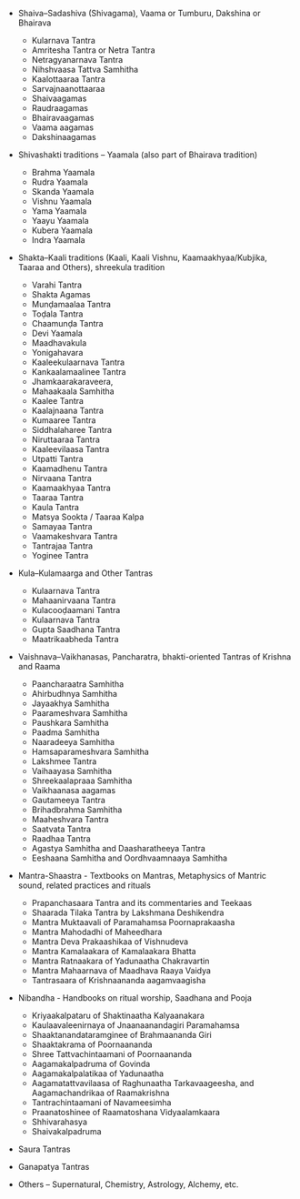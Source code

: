 - Shaiva–Sadashiva (Shivagama), Vaama or Tumburu, Dakshina or Bhairava
	- Kularnava Tantra
	- Amritesha Tantra or Netra Tantra
	- Netragyanarnava Tantra
	- Nihshvaasa Tattva Samhitha
	- Kaalottaaraa Tantra
	- Sarvajnaanottaaraa
	- Shaivaagamas
	- Raudraagamas
	- Bhairavaagamas
	- Vaama aagamas
	- Dakshinaagamas

- Shivashakti traditions – Yaamala (also part of Bhairava tradition)
	- Brahma Yaamala
	- Rudra Yaamala
	- Skanda Yaamala
	- Vishnu Yaamala
	- Yama Yaamala
	- Yaayu Yaamala
	- Kubera Yaamala
	- Indra Yaamala

- Shakta–Kaali traditions (Kaali, Kaali Vishnu, Kaamaakhyaa/Kubjika, Taaraa and Others), shreekula tradition
	- Varahi Tantra
	- Shakta Agamas
	- Munḍamaalaa Tantra
	- Toḍala Tantra
	- Chaamunḍa Tantra
	- Devi Yaamala
	- Maadhavakula
	- Yonigahavara
	- Kaaleekulaarnava Tantra
	- Kankaalamaalinee Tantra
	- Jhamkaarakaraveera,
	- Mahaakaala Samhitha
	- Kaalee Tantra
	- Kaalajnaana Tantra
	- Kumaaree Tantra
	- Siddhalaharee Tantra
	- Niruttaaraa Tantra
	- Kaaleevilaasa Tantra
	- Utpatti Tantra
	- Kaamadhenu Tantra
	- Nirvaana Tantra
	- Kaamaakhyaa Tantra
	- Taaraa Tantra
	- Kaula Tantra
	- Matsya Sookta / Taaraa Kalpa
	- Samayaa Tantra
	- Vaamakeshvara Tantra
	- Tantrajaa Tantra
	- Yoginee Tantra

- Kula–Kulamaarga and Other Tantras
	- Kulaarnava Tantra
	- Mahaanirvaana Tantra
	- Kulacooḍaamani Tantra
	- Kulaarnava Tantra
	- Gupta Saadhana Tantra
	- Maatrikaabheda Tantra

- Vaishnava–Vaikhanasas, Pancharatra, bhakti-oriented Tantras of Krishna and Raama
	- Paancharaatra Samhitha
	- Ahirbudhnya Samhitha
	- Jayaakhya Samhitha
	- Paarameshvara Samhitha
	- Paushkara Samhitha
	- Paadma Samhitha
	- Naaradeeya Samhitha
	- Hamsaparameshvara Samhitha
	- Lakshmee Tantra
	- Vaihaayasa Samhitha
	- Shreekaalapraaa Samhitha
	- Vaikhaanasa aagamas
	- Gautameeya Tantra
	- Brihadbrahma Samhitha
	- Maaheshvara Tantra
	- Saatvata Tantra
	- Raadhaa Tantra
	- Agastya Samhitha and Daasharatheeya Tantra
	- Eeshaana Samhitha and Oordhvaamnaaya Samhitha

- Mantra-Shaastra - Textbooks on Mantras, Metaphysics of Mantric sound, related practices and rituals
	- Prapanchasaara Tantra and its commentaries and Teekaas
	- Shaarada Tilaka Tantra by Lakshmana Deshikendra
	- Mantra Muktaavali of Paramahamsa Poornaprakaasha
	- Mantra Mahodadhi of Maheedhara
	- Mantra Deva Prakaashikaa of Vishnudeva
	- Mantra Kamalaakara of Kamalaakara Bhatta
	- Mantra Ratnaakara of Yadunaatha Chakravartin
	- Mantra Mahaarnava of Maadhava Raaya Vaidya
	- Tantrasaara of Krishnaananda aagamvaagisha

- Nibandha - Handbooks on ritual worship, Saadhana and Pooja
	- Kriyaakalpataru of Shaktinaatha Kalyaanakara
	- Kaulaavaleenirnaya of Jnaanaanandagiri Paramahamsa
	- Shaaktanandataramginee of Brahmaananda Giri
	- Shaaktakrama of Poornaananda
	- Shree Tattvachintaamani of Poornaananda
	- Aagamakalpadruma of Govinda
	- Aagamakalpalatikaa of Yadunaatha
	- Aagamatattvavilaasa of Raghunaatha Tarkavaageesha, and Aagamachandrikaa of Raamakrishna
	- Tantrachintaamani of Navameesimha
	- Praanatoshinee of Raamatoshana Vidyaalamkaara
	- Shhivarahasya
	- Shaivakalpadruma

- Saura Tantras
- Ganapatya Tantras
- Others – Supernatural, Chemistry, Astrology, Alchemy, etc.